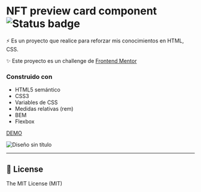 # NFT preview card component ![Status badge](https://img.shields.io/badge/status-Finished-green)

⚡️ Es un proyecto que realice para reforzar mis conocimientos en HTML, CSS.

✨ Este proyecto es un challenge de [Frontend Mentor](https://www.frontendmentor.io/challenges/nft-preview-card-component-SbdUL_w0U)

### Construido con

- HTML5 semántico
- CSS3
- Variables de CSS
- Medidas relativas (rem)
- BEM
- Flexbox

[DEMO](https://nft-preview-card-component-main-gamma.vercel.app/)

![Diseño sin título](https://user-images.githubusercontent.com/58489695/172680245-c086fd3c-6a1b-4637-af9b-32fdcaa300d9.png)

---

## 🧾 License
The MIT License (MIT)
